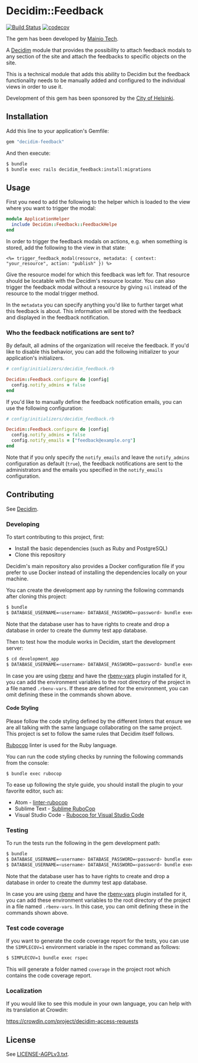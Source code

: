 # Decidim::Feedback

[![Build Status](https://travis-ci.com/mainio/decidim-module-feedback.svg?branch=master)](https://travis-ci.com/mainio/decidim-module-feedback)
[![codecov](https://codecov.io/gh/mainio/decidim-module-feedback/branch/master/graph/badge.svg)](https://codecov.io/gh/mainio/decidim-module-feedback)

The gem has been developed by [Mainio Tech](https://www.mainiotech.fi/).

A [Decidim](https://github.com/decidim/decidim) module that provides the
possibility to attach feedback modals to any section of the site and attach the
feedbacks to specific objects on the site.

This is a technical module that adds this ability to Decidim but the feedback
functionality needs to be manually added and configured to the individual views
in order to use it.

Development of this gem has been sponsored by the
[City of Helsinki](https://www.hel.fi/).

## Installation

Add this line to your application's Gemfile:

```ruby
gem "decidim-feedback"
```

And then execute:

```bash
$ bundle
$ bundle exec rails decidim_feedback:install:migrations
```

## Usage

First you need to add the following to the helper which is loaded to the view
where you want to trigger the modal:

```ruby
module ApplicationHelper
  include Decidim::Feedback::FeedbackHelpe
end
```

In order to trigger the feedback modals on actions, e.g. when something is
stored, add the following to the view in that state:

```erb
<%= trigger_feedback_modal(resource, metadata: { context: "your_resource", action: "publish" }) %>
```

Give the resource model for which this feedback was left for. That resource
should be locatable with the Decidim's resource locator. You can also trigger
the feedback modal without a resource by giving `nil` instead of the resource
to the modal trigger method.

In the `metadata` you can specify anything you'd like to further target what
this feedback is about. This information will be stored with the feedback and
displayed in the feedback notification.

### Who the feedback notifications are sent to?

By default, all admins of the organization will receive the feedback. If you'd
like to disable this behavior, you can add the following initializer to your
application's initializers.

```ruby
# config/initializers/decidim_feedback.rb

Decidim::Feedback.configure do |config|
  config.notify_admins = false
end
```

If you'd like to manually define the feedback notification emails, you can use
the following configuration:

```ruby
# config/initializers/decidim_feedback.rb

Decidim::Feedback.configure do |config|
  config.notify_admins = false
  config.notify_emails = ["feedback@example.org"]
end
```

Note that if you only specify the `notify_emails` and leave the `notify_admins`
configuration as default (`true`), the feedback notifications are sent to the
administrators and the emails you specified in the `notify_emails`
configuration.

## Contributing

See [Decidim](https://github.com/decidim/decidim).

### Developing

To start contributing to this project, first:

- Install the basic dependencies (such as Ruby and PostgreSQL)
- Clone this repository

Decidim's main repository also provides a Docker configuration file if you
prefer to use Docker instead of installing the dependencies locally on your
machine.

You can create the development app by running the following commands after
cloning this project:

```bash
$ bundle
$ DATABASE_USERNAME=<username> DATABASE_PASSWORD=<password> bundle exec rake development_app
```

Note that the database user has to have rights to create and drop a database in
order to create the dummy test app database.

Then to test how the module works in Decidim, start the development server:

```bash
$ cd development_app
$ DATABASE_USERNAME=<username> DATABASE_PASSWORD=<password> bundle exec rails s
```

In case you are using [rbenv](https://github.com/rbenv/rbenv) and have the
[rbenv-vars](https://github.com/rbenv/rbenv-vars) plugin installed for it, you
can add the environment variables to the root directory of the project in a file
named `.rbenv-vars`. If these are defined for the environment, you can omit
defining these in the commands shown above.

#### Code Styling

Please follow the code styling defined by the different linters that ensure we
are all talking with the same language collaborating on the same project. This
project is set to follow the same rules that Decidim itself follows.

[Rubocop](https://rubocop.readthedocs.io/) linter is used for the Ruby language.

You can run the code styling checks by running the following commands from the
console:

```
$ bundle exec rubocop
```

To ease up following the style guide, you should install the plugin to your
favorite editor, such as:

- Atom - [linter-rubocop](https://atom.io/packages/linter-rubocop)
- Sublime Text - [Sublime RuboCop](https://github.com/pderichs/sublime_rubocop)
- Visual Studio Code - [Rubocop for Visual Studio Code](https://github.com/misogi/vscode-ruby-rubocop)

### Testing

To run the tests run the following in the gem development path:

```bash
$ bundle
$ DATABASE_USERNAME=<username> DATABASE_PASSWORD=<password> bundle exec rake test_app
$ DATABASE_USERNAME=<username> DATABASE_PASSWORD=<password> bundle exec rspec
```

Note that the database user has to have rights to create and drop a database in
order to create the dummy test app database.

In case you are using [rbenv](https://github.com/rbenv/rbenv) and have the
[rbenv-vars](https://github.com/rbenv/rbenv-vars) plugin installed for it, you
can add these environment variables to the root directory of the project in a
file named `.rbenv-vars`. In this case, you can omit defining these in the
commands shown above.

### Test code coverage

If you want to generate the code coverage report for the tests, you can use
the `SIMPLECOV=1` environment variable in the rspec command as follows:

```bash
$ SIMPLECOV=1 bundle exec rspec
```

This will generate a folder named `coverage` in the project root which contains
the code coverage report.

### Localization

If you would like to see this module in your own language, you can help with its
translation at Crowdin:

https://crowdin.com/project/decidim-access-requests

## License

See [LICENSE-AGPLv3.txt](LICENSE-AGPLv3.txt).

